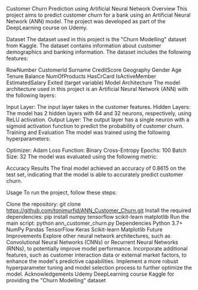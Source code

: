 Customer Churn Prediction using Artificial Neural Network
Overview
This project aims to predict customer churn for a bank using an Artificial Neural Network (ANN) model. The project was developed as part of the DeepLearning course on Udemy.

Dataset
The dataset used in this project is the "Churn Modelling" dataset from Kaggle. The dataset contains information about customer demographics and banking information. The dataset includes the following features:

RowNumber
CustomerId
Surname
CreditScore
Geography
Gender
Age
Tenure
Balance
NumOfProducts
HasCrCard
IsActiveMember
EstimatedSalary
Exited (target variable)
Model Architecture
The model architecture used in this project is an Artificial Neural Network (ANN) with the following layers:

Input Layer: The input layer takes in the customer features.
Hidden Layers: The model has 2 hidden layers with 64 and 32 neurons, respectively, using ReLU activation.
Output Layer: The output layer has a single neuron with a sigmoid activation function to predict the probability of customer churn.
Training and Evaluation
The model was trained using the following hyperparameters:

Optimizer: Adam
Loss Function: Binary Cross-Entropy
Epochs: 100
Batch Size: 32
The model was evaluated using the following metric:

Accuracy
Results
The final model achieved an accuracy of 0.8615 on the test set, indicating that the model is able to accurately predict customer churn.

Usage
To run the project, follow these steps:

Clone the repository: git clone https://github.com/tonimurfid/ANN_Customer_Churn.git
Install the required dependencies: pip install numpy tensorflow scikit-learn matplotlib
Run the main script: python ann_customer_churn.py
Dependencies
Python 3.7+
NumPy
Pandas
TensorFlow
Keras
Scikit-learn
Matplotlib
Future Improvements
Explore other neural network architectures, such as Convolutional Neural Networks (CNNs) or Recurrent Neural Networks (RNNs), to potentially improve model performance.
Incorporate additional features, such as customer interaction data or external market factors, to enhance the model's predictive capabilities.
Implement a more robust hyperparameter tuning and model selection process to further optimize the model.
Acknowledgements
Udemy DeepLearning course
Kaggle for providing the "Churn Modelling" dataset
